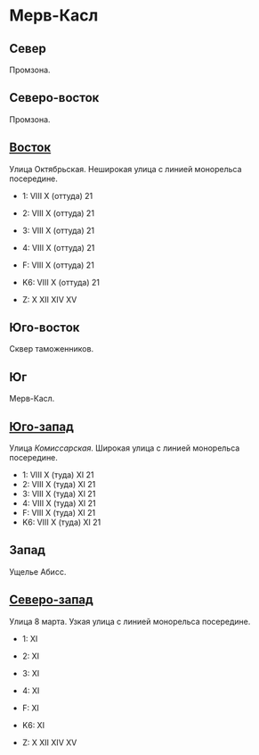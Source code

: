 # Мерв-Касл

## Север

Промзона.

## Северо-восток

Промзона.

## [Восток](./590040.md)

Улица Октябрьская.
Неширокая улица с линией монорельса посередине.

* 1:    VIII    X (оттуда)
        21
* 2:    VIII    X (оттуда)
        21
* 3:    VIII    X (оттуда)
        21
* 4:    VIII    X (оттуда)
        21
* F:    VIII    X (оттуда)
        21
* K6:   VIII    X (оттуда)
        21

* Z:    X   XII XIV XV

## Юго-восток

Сквер таможенников.

## Юг

Мерв-Касл.

## [Юго-запад](./560060.md)

Улица *Комиссарская*.
Широкая улица с линией монорельса посередине.

* 1:    VIII    X (туда)    XI
        21
* 2:    VIII    X (туда)    XI
        21
* 3:    VIII    X (туда)    XI
        21
* 4:    VIII    X (туда)    XI
        21
* F:    VIII    X (туда)    XI
        21
* K6:   VIII    X (туда)    XI
        21

## Запад

Ущелье Абисс.

## [Северо-запад](./10580035.md)

Улица 8 марта.
Узкая улица с линией монорельса посередине.

* 1:    XI
* 2:    XI
* 3:    XI
* 4:    XI
* F:    XI
* K6:   XI

* Z:    X   XII XIV XV
